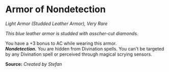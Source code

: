 # Armor of Nondetection
*Light Armor (Studded Leather Armor), Very Rare*

*This blue leather armor is studded with asscher-cut diamonds.*

You have a +3 bonus to AC while wearing this armor.  
***Nondetection.*** You are hidden from Divination spells. You can't be targeted by any Divination spell or perceived through magical scrying sensors.



**Source:** *Created by Stefan*